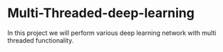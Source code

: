 # Multi-Threaded-deep-learning
In this project we will perform various deep learning network with multi threaded functionality.
